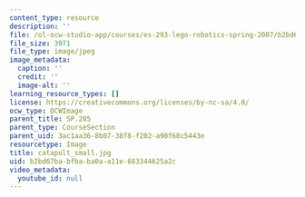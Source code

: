 ```yaml
---
content_type: resource
description: ''
file: /ol-ocw-studio-app/courses/es-293-lego-robotics-spring-2007/b2bd67babfbaba0aa11e683344625a2c_catapult_small.jpg
file_size: 3971
file_type: image/jpeg
image_metadata:
  caption: ''
  credit: ''
  image-alt: ''
learning_resource_types: []
license: https://creativecommons.org/licenses/by-nc-sa/4.0/
ocw_type: OCWImage
parent_title: SP.285
parent_type: CourseSection
parent_uid: 3ac1aa36-8b07-38f8-f202-a90f68c5443e
resourcetype: Image
title: catapult_small.jpg
uid: b2bd67ba-bfba-ba0a-a11e-683344625a2c
video_metadata:
  youtube_id: null
---
```

